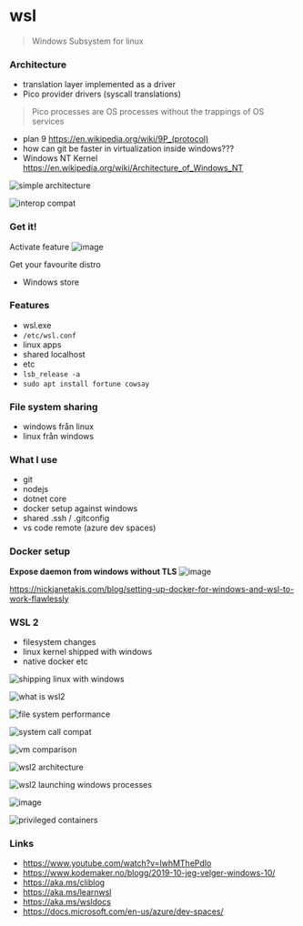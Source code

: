 # wsl
> Windows Subsystem for linux

### Architecture
 - translation layer implemented as a driver
 - Pico provider drivers (syscall translations)
> Pico processes are OS processes without the trappings of OS services
 - plan 9 https://en.wikipedia.org/wiki/9P_(protocol)
 - how can git be faster in virtualization inside windows???
 - Windows NT Kernel https://en.wikipedia.org/wiki/Architecture_of_Windows_NT
 
 ![simple architecture](https://user-images.githubusercontent.com/658586/69156745-2ce13780-0ae4-11ea-8d81-92c3c5e88a69.png)

![interop compat](https://user-images.githubusercontent.com/658586/69156904-716cd300-0ae4-11ea-9de3-a684d8c4fb3b.png)

 
### Get it!

Activate feature
![image](https://user-images.githubusercontent.com/658586/69156428-a7f61e00-0ae3-11ea-980d-afb5a922a031.png)

Get your favourite distro
 - Windows store
 
### Features
 - wsl.exe
 - `/etc/wsl.conf`
 - linux apps
 - shared localhost
 - etc
 - `lsb_release -a`
 - `sudo apt install fortune cowsay`

### File system sharing
 - windows från linux
 - linux från windows
 
### What I use
 - git
 - nodejs
 - dotnet core
 - docker setup against windows
 - shared .ssh / .gitconfig
 - vs code remote (azure dev spaces)

### Docker setup

**Expose daemon from windows without TLS**
![image](https://user-images.githubusercontent.com/658586/69155969-fce56480-0ae2-11ea-80de-a94240cc1916.png)

https://nickjanetakis.com/blog/setting-up-docker-for-windows-and-wsl-to-work-flawlessly

### WSL 2
 - filesystem changes
 - linux kernel shipped with windows
 - native docker etc

![shipping linux with windows](https://user-images.githubusercontent.com/658586/69157021-9d885400-0ae4-11ea-980e-f5133f8e4433.png)


![what is wsl2](https://user-images.githubusercontent.com/658586/69071306-f8a94080-0a29-11ea-8c49-3499b85c0436.png)

![file system performance](https://user-images.githubusercontent.com/658586/69071355-0b237a00-0a2a-11ea-922b-f3cd71b8bcc6.png)

![system call compat](https://user-images.githubusercontent.com/658586/69071448-35753780-0a2a-11ea-95a5-ffe3cb09a4fe.png)

![vm comparison](https://user-images.githubusercontent.com/658586/69157123-d0324c80-0ae4-11ea-81c9-a4b458a7c868.png)

![wsl2 architecture](https://user-images.githubusercontent.com/658586/69157471-4171ff80-0ae5-11ea-80b1-42592b33de0b.png)

![wsl2 launching windows processes](https://user-images.githubusercontent.com/658586/69157519-59498380-0ae5-11ea-9a33-f1cd1c827210.png)

![image](https://user-images.githubusercontent.com/658586/69157596-767e5200-0ae5-11ea-921d-93015fc7f3ab.png)
 
![privileged containers](https://user-images.githubusercontent.com/658586/69157786-c0673800-0ae5-11ea-807e-0b28b8983949.png)
 
### Links
 - https://www.youtube.com/watch?v=lwhMThePdIo
 - https://www.kodemaker.no/blogg/2019-10-jeg-velger-windows-10/
 - https://aka.ms/cliblog
 - https://aka.ms/learnwsl
 - https://aka.ms/wsldocs
 - https://docs.microsoft.com/en-us/azure/dev-spaces/

